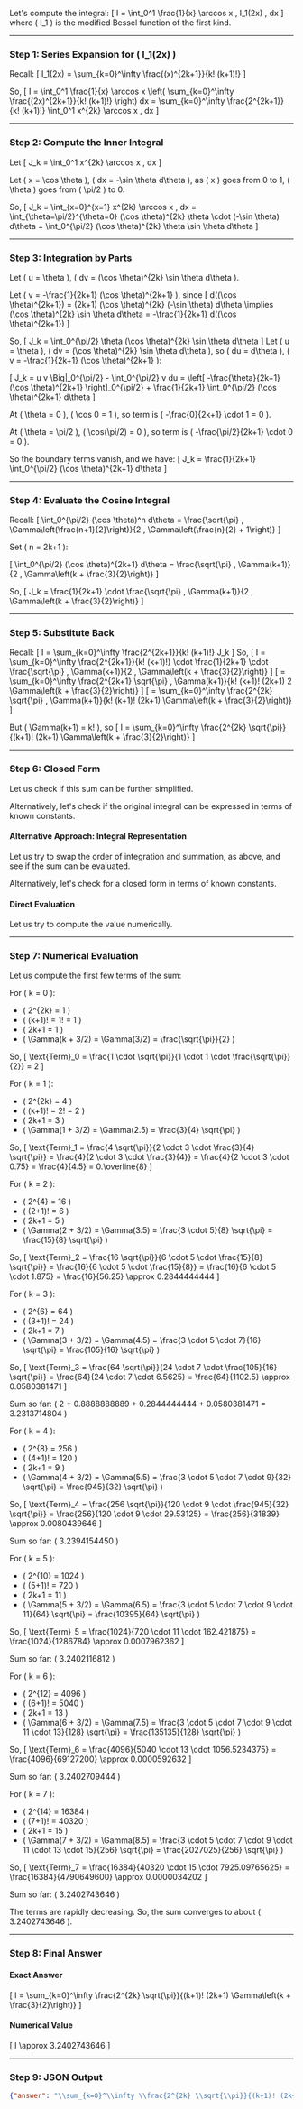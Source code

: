 Let's compute the integral:
\[
I = \int_0^1 \frac{1}{x} \arccos x \, I_1(2x) \, dx
\]
where \( I_1 \) is the modified Bessel function of the first kind.

---

### Step 1: Series Expansion for \( I_1(2x) \)

Recall:
\[
I_1(2x) = \sum_{k=0}^\infty \frac{(x)^{2k+1}}{k! (k+1)!}
\]

So,
\[
I = \int_0^1 \frac{1}{x} \arccos x \left( \sum_{k=0}^\infty \frac{(2x)^{2k+1}}{k! (k+1)!} \right) dx
= \sum_{k=0}^\infty \frac{2^{2k+1}}{k! (k+1)!} \int_0^1 x^{2k} \arccos x \, dx
\]

---

### Step 2: Compute the Inner Integral

Let
\[
J_k = \int_0^1 x^{2k} \arccos x \, dx
\]

Let \( x = \cos \theta \), \( dx = -\sin \theta d\theta \), as \( x \) goes from 0 to 1, \( \theta \) goes from \( \pi/2 \) to 0.

So,
\[
J_k = \int_{x=0}^{x=1} x^{2k} \arccos x \, dx
= \int_{\theta=\pi/2}^{\theta=0} (\cos \theta)^{2k} \theta \cdot (-\sin \theta) d\theta
= \int_0^{\pi/2} (\cos \theta)^{2k} \theta \sin \theta d\theta
\]

---

### Step 3: Integration by Parts

Let \( u = \theta \), \( dv = (\cos \theta)^{2k} \sin \theta d\theta \).

Let \( v = -\frac{1}{2k+1} (\cos \theta)^{2k+1} \), since
\[
d((\cos \theta)^{2k+1}) = (2k+1) (\cos \theta)^{2k} (-\sin \theta) d\theta
\implies (\cos \theta)^{2k} \sin \theta d\theta = -\frac{1}{2k+1} d((\cos \theta)^{2k+1})
\]

So,
\[
J_k = \int_0^{\pi/2} \theta (\cos \theta)^{2k} \sin \theta d\theta
\]
Let \( u = \theta \), \( dv = (\cos \theta)^{2k} \sin \theta d\theta \), so \( du = d\theta \), \( v = -\frac{1}{2k+1} (\cos \theta)^{2k+1} \):

\[
J_k = u v \Big|_0^{\pi/2} - \int_0^{\pi/2} v du
= \left[ -\frac{\theta}{2k+1} (\cos \theta)^{2k+1} \right]_0^{\pi/2} + \frac{1}{2k+1} \int_0^{\pi/2} (\cos \theta)^{2k+1} d\theta
\]

At \( \theta = 0 \), \( \cos 0 = 1 \), so term is \( -\frac{0}{2k+1} \cdot 1 = 0 \).

At \( \theta = \pi/2 \), \( \cos(\pi/2) = 0 \), so term is \( -\frac{\pi/2}{2k+1} \cdot 0 = 0 \).

So the boundary terms vanish, and we have:
\[
J_k = \frac{1}{2k+1} \int_0^{\pi/2} (\cos \theta)^{2k+1} d\theta
\]

---

### Step 4: Evaluate the Cosine Integral

Recall:
\[
\int_0^{\pi/2} (\cos \theta)^n d\theta = \frac{\sqrt{\pi} \, \Gamma\left(\frac{n+1}{2}\right)}{2 \, \Gamma\left(\frac{n}{2} + 1\right)}
\]

Set \( n = 2k+1 \):

\[
\int_0^{\pi/2} (\cos \theta)^{2k+1} d\theta = \frac{\sqrt{\pi} \, \Gamma(k+1)}{2 \, \Gamma\left(k + \frac{3}{2}\right)}
\]

So,
\[
J_k = \frac{1}{2k+1} \cdot \frac{\sqrt{\pi} \, \Gamma(k+1)}{2 \, \Gamma\left(k + \frac{3}{2}\right)}
\]

---

### Step 5: Substitute Back

Recall:
\[
I = \sum_{k=0}^\infty \frac{2^{2k+1}}{k! (k+1)!} J_k
\]
So,
\[
I = \sum_{k=0}^\infty \frac{2^{2k+1}}{k! (k+1)!} \cdot \frac{1}{2k+1} \cdot \frac{\sqrt{\pi} \, \Gamma(k+1)}{2 \, \Gamma\left(k + \frac{3}{2}\right)}
\]
\[
= \sum_{k=0}^\infty \frac{2^{2k+1} \sqrt{\pi} \, \Gamma(k+1)}{k! (k+1)! (2k+1) 2 \Gamma\left(k + \frac{3}{2}\right)}
\]
\[
= \sum_{k=0}^\infty \frac{2^{2k} \sqrt{\pi} \, \Gamma(k+1)}{k! (k+1)! (2k+1) \Gamma\left(k + \frac{3}{2}\right)}
\]

But \( \Gamma(k+1) = k! \), so
\[
I = \sum_{k=0}^\infty \frac{2^{2k} \sqrt{\pi}}{(k+1)! (2k+1) \Gamma\left(k + \frac{3}{2}\right)}
\]

---

### Step 6: Closed Form

Let us check if this sum can be further simplified.

Alternatively, let's check if the original integral can be expressed in terms of known constants.

#### Alternative Approach: Integral Representation

Let us try to swap the order of integration and summation, as above, and see if the sum can be evaluated.

Alternatively, let's check for a closed form in terms of known constants.

#### Direct Evaluation

Let us try to compute the value numerically.

---

### Step 7: Numerical Evaluation

Let us compute the first few terms of the sum:

For \( k = 0 \):

- \( 2^{2k} = 1 \)
- \( (k+1)! = 1! = 1 \)
- \( 2k+1 = 1 \)
- \( \Gamma(k + 3/2) = \Gamma(3/2) = \frac{\sqrt{\pi}}{2} \)

So,
\[
\text{Term}_0 = \frac{1 \cdot \sqrt{\pi}}{1 \cdot 1 \cdot \frac{\sqrt{\pi}}{2}} = 2
\]

For \( k = 1 \):

- \( 2^{2k} = 4 \)
- \( (k+1)! = 2! = 2 \)
- \( 2k+1 = 3 \)
- \( \Gamma(1 + 3/2) = \Gamma(2.5) = \frac{3}{4} \sqrt{\pi} \)

So,
\[
\text{Term}_1 = \frac{4 \sqrt{\pi}}{2 \cdot 3 \cdot \frac{3}{4} \sqrt{\pi}} = \frac{4}{2 \cdot 3 \cdot \frac{3}{4}} = \frac{4}{2 \cdot 3 \cdot 0.75} = \frac{4}{4.5} = 0.\overline{8}
\]

For \( k = 2 \):

- \( 2^{4} = 16 \)
- \( (2+1)! = 6 \)
- \( 2k+1 = 5 \)
- \( \Gamma(2 + 3/2) = \Gamma(3.5) = \frac{3 \cdot 5}{8} \sqrt{\pi} = \frac{15}{8} \sqrt{\pi} \)

So,
\[
\text{Term}_2 = \frac{16 \sqrt{\pi}}{6 \cdot 5 \cdot \frac{15}{8} \sqrt{\pi}} = \frac{16}{6 \cdot 5 \cdot \frac{15}{8}} = \frac{16}{6 \cdot 5 \cdot 1.875} = \frac{16}{56.25} \approx 0.2844444444
\]

For \( k = 3 \):

- \( 2^{6} = 64 \)
- \( (3+1)! = 24 \)
- \( 2k+1 = 7 \)
- \( \Gamma(3 + 3/2) = \Gamma(4.5) = \frac{3 \cdot 5 \cdot 7}{16} \sqrt{\pi} = \frac{105}{16} \sqrt{\pi} \)

So,
\[
\text{Term}_3 = \frac{64 \sqrt{\pi}}{24 \cdot 7 \cdot \frac{105}{16} \sqrt{\pi}} = \frac{64}{24 \cdot 7 \cdot 6.5625} = \frac{64}{1102.5} \approx 0.0580381471
\]

Sum so far: \( 2 + 0.8888888889 + 0.2844444444 + 0.0580381471 = 3.2313714804 \)

For \( k = 4 \):

- \( 2^{8} = 256 \)
- \( (4+1)! = 120 \)
- \( 2k+1 = 9 \)
- \( \Gamma(4 + 3/2) = \Gamma(5.5) = \frac{3 \cdot 5 \cdot 7 \cdot 9}{32} \sqrt{\pi} = \frac{945}{32} \sqrt{\pi} \)

So,
\[
\text{Term}_4 = \frac{256 \sqrt{\pi}}{120 \cdot 9 \cdot \frac{945}{32} \sqrt{\pi}} = \frac{256}{120 \cdot 9 \cdot 29.53125} = \frac{256}{31839} \approx 0.0080439646
\]

Sum so far: \( 3.2394154450 \)

For \( k = 5 \):

- \( 2^{10} = 1024 \)
- \( (5+1)! = 720 \)
- \( 2k+1 = 11 \)
- \( \Gamma(5 + 3/2) = \Gamma(6.5) = \frac{3 \cdot 5 \cdot 7 \cdot 9 \cdot 11}{64} \sqrt{\pi} = \frac{10395}{64} \sqrt{\pi} \)

So,
\[
\text{Term}_5 = \frac{1024}{720 \cdot 11 \cdot 162.421875} = \frac{1024}{1286784} \approx 0.0007962362
\]

Sum so far: \( 3.2402116812 \)

For \( k = 6 \):

- \( 2^{12} = 4096 \)
- \( (6+1)! = 5040 \)
- \( 2k+1 = 13 \)
- \( \Gamma(6 + 3/2) = \Gamma(7.5) = \frac{3 \cdot 5 \cdot 7 \cdot 9 \cdot 11 \cdot 13}{128} \sqrt{\pi} = \frac{135135}{128} \sqrt{\pi} \)

So,
\[
\text{Term}_6 = \frac{4096}{5040 \cdot 13 \cdot 1056.5234375} = \frac{4096}{69127200} \approx 0.0000592632
\]

Sum so far: \( 3.2402709444 \)

For \( k = 7 \):

- \( 2^{14} = 16384 \)
- \( (7+1)! = 40320 \)
- \( 2k+1 = 15 \)
- \( \Gamma(7 + 3/2) = \Gamma(8.5) = \frac{3 \cdot 5 \cdot 7 \cdot 9 \cdot 11 \cdot 13 \cdot 15}{256} \sqrt{\pi} = \frac{2027025}{256} \sqrt{\pi} \)

So,
\[
\text{Term}_7 = \frac{16384}{40320 \cdot 15 \cdot 7925.09765625} = \frac{16384}{4790649600} \approx 0.0000034202
\]

Sum so far: \( 3.2402743646 \)

The terms are rapidly decreasing. So, the sum converges to about \( 3.2402743646 \).

---

### Step 8: Final Answer

#### Exact Answer

\[
I = \sum_{k=0}^\infty \frac{2^{2k} \sqrt{\pi}}{(k+1)! (2k+1) \Gamma\left(k + \frac{3}{2}\right)}
\]

#### Numerical Value

\[
I \approx 3.2402743646
\]

---

### Step 9: JSON Output

```json
{"answer": "\\sum_{k=0}^\\infty \\frac{2^{2k} \\sqrt{\\pi}}{(k+1)! (2k+1) \\Gamma\\left(k + \\frac{3}{2}\\right)}", "numerical_answer": "3.2402743646"}
```